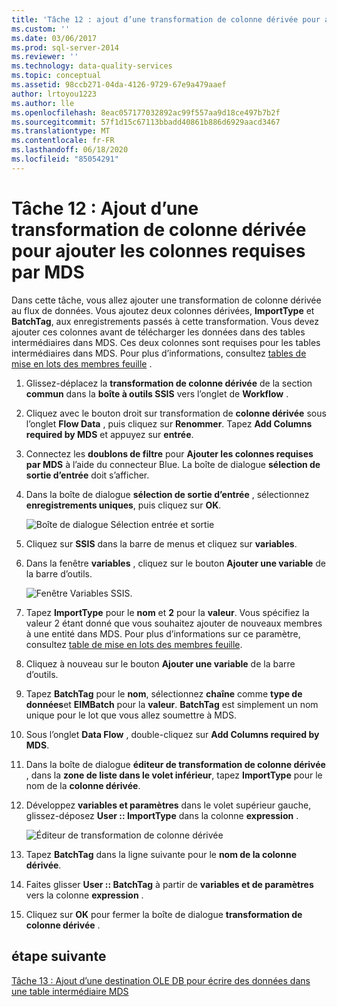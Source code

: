 ```yaml
---
title: 'Tâche 12 : ajout d’une transformation de colonne dérivée pour ajouter des colonnes requises par MDS | Microsoft Docs'
ms.custom: ''
ms.date: 03/06/2017
ms.prod: sql-server-2014
ms.reviewer: ''
ms.technology: data-quality-services
ms.topic: conceptual
ms.assetid: 98ccb271-04da-4126-9729-67e9a479aaef
author: lrtoyou1223
ms.author: lle
ms.openlocfilehash: 8eac057177032892ac99f557aa9d18ce497b7b2f
ms.sourcegitcommit: 57f1d15c67113bbadd40861b886d6929aacd3467
ms.translationtype: MT
ms.contentlocale: fr-FR
ms.lasthandoff: 06/18/2020
ms.locfileid: "85054291"
---
```

# <a name="task-12-adding-derived-column-transform-to-add-columns-required-by-mds"></a>Tâche 12 : Ajout d’une transformation de colonne dérivée pour ajouter les colonnes requises par MDS
  Dans cette tâche, vous allez ajouter une transformation de colonne dérivée au flux de données. Vous ajoutez deux colonnes dérivées, **ImportType** et **BatchTag**, aux enregistrements passés à cette transformation. Vous devez ajouter ces colonnes avant de télécharger les données dans des tables intermédiaires dans MDS. Ces deux colonnes sont requises pour les tables intermédiaires dans MDS. Pour plus d’informations, consultez [tables de mise en lots des membres feuille](../master-data-services/leaf-member-staging-table-master-data-services.md) .  
  
1.  Glissez-déplacez la **transformation de colonne dérivée** de la section **commun** dans la **boîte à outils SSIS** vers l’onglet de **Workflow** .  
  
2.  Cliquez avec le bouton droit sur transformation de **colonne dérivée** sous l’onglet **Flow Data** , puis cliquez sur **Renommer**. Tapez **Add Columns required by MDS** et appuyez sur **entrée**.  
  
3.  Connectez les **doublons de filtre** pour **Ajouter les colonnes requises par MDS** à l’aide du connecteur Blue. La boîte de dialogue **sélection de sortie d’entrée** doit s’afficher.  
  
4.  Dans la boîte de dialogue **sélection de sortie d’entrée** , sélectionnez **enregistrements uniques**, puis cliquez sur **OK**.  
  
     ![Boîte de dialogue Sélection entrée et sortie](../../2014/tutorials/media/et-addingdcttoaddcolumnsrequiredbymds-01.jpg "Boîte de dialogue Sélection entrée et sortie")  
  
5.  Cliquez sur **SSIS** dans la barre de menus et cliquez sur **variables**.  
  
6.  Dans la fenêtre **variables** , cliquez sur le bouton **Ajouter une variable** de la barre d’outils.  
  
     ![Fenêtre Variables SSIS.](../../2014/tutorials/media/et-addingdcttoaddcolumnsrequiredbymds-02.jpg "Fenêtre Variables SSIS.")  
  
7.  Tapez **ImportType** pour le **nom** et **2** pour la **valeur**. Vous spécifiez la valeur 2 étant donné que vous souhaitez ajouter de nouveaux membres à une entité dans MDS. Pour plus d’informations sur ce paramètre, consultez [table de mise en lots des membres feuille](../master-data-services/leaf-member-staging-table-master-data-services.md).  
  
8.  Cliquez à nouveau sur le bouton **Ajouter une variable** de la barre d’outils.  
  
9. Tapez **BatchTag** pour le **nom**, sélectionnez **chaîne** comme **type de données**et **EIMBatch** pour la **valeur**. **BatchTag** est simplement un nom unique pour le lot que vous allez soumettre à MDS.  
  
10. Sous l’onglet **Data Flow** , double-cliquez sur **Add Columns required by MDS**.  
  
11. Dans la boîte de dialogue **éditeur de transformation de colonne dérivée** , dans la **zone de liste dans le volet inférieur**, tapez **ImportType** pour le nom de la **colonne dérivée**.  
  
12. Développez **variables et paramètres** dans le volet supérieur gauche, glissez-déposez **User :: ImportType** dans la colonne **expression** .  
  
     ![Éditeur de transformation de colonne dérivée](../../2014/tutorials/media/et-addingdcttoaddcolumnsrequiredbymds-03.jpg "Éditeur de transformation de colonne dérivée")  
  
13. Tapez **BatchTag** dans la ligne suivante pour le **nom de la colonne dérivée**.  
  
14. Faites glisser **User :: BatchTag** à partir de **variables et de paramètres** vers la colonne **expression** .  
  
15. Cliquez sur **OK** pour fermer la boîte de dialogue **transformation de colonne dérivée** .  
  
## <a name="next-step"></a>étape suivante  
 [Tâche 13 : Ajout d’une destination OLE DB pour écrire des données dans une table intermédiaire MDS](../../2014/tutorials/task-13-adding-ole-db-destination-to-write-data-to-mds-staging-table.md)  
  
  
